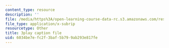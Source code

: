 ```yaml
---
content_type: resource
description: ''
file: /media/https%3A/open-learning-course-data-rc.s3.amazonaws.com/res-18-006-calculus-revisited-single-variable-calculus-fall-2010/6034be7efc2f3baf5b799ab293e817fe_A1bPRw9VBQo.srt
file_type: application/x-subrip
resourcetype: Other
title: 3play caption file
uid: 6034be7e-fc2f-3baf-5b79-9ab293e817fe
---
```

